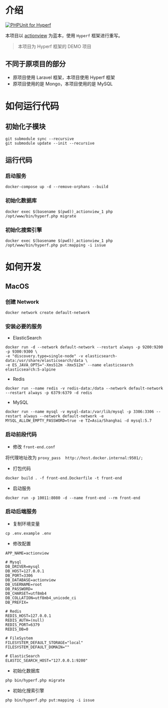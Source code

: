# 介绍

[![PHPUnit for Hyperf](https://github.com/kydever/actionview/actions/workflows/test.yml/badge.svg)](https://github.com/kydever/actionview/actions/workflows/test.yml)

本项目以 [actionview](https://github.com/lxerxa/actionview.git) 为蓝本，使用 `Hyperf` 框架进行重写。

> 本项目为 Hyperf 框架的 DEMO 项目

## 不同于原项目的部分

- 原项目使用 Laravel 框架，本项目使用 Hyperf 框架
- 原项目使用的是 Mongo，本项目使用的是 MySQL

# 如何运行代码

## 初始化子模块

```shell
git submodule sync --recursive
git submodule update --init --recursive
```

## 运行代码

### 启动服务

```shell
docker-compose up -d --remove-orphans --build
```

### 初始化数据库

```shell
docker exec $(basename $(pwd))_actionview_1 php /opt/www/bin/hyperf.php migrate
```

### 初始化搜索引擎

```shell
docker exec $(basename $(pwd))_actionview_1 php /opt/www/bin/hyperf.php put:mapping -i issue
```

# 如何开发

## MacOS

### 创建 Network

```shell
docker network create default-network
```

### 安装必要的服务

- ElasticSearch

```shell
docker run -d --network default-network --restart always -p 9200:9200 -p 9300:9300 \
-e "discovery.type=single-node" -v elasticsearch-data:/usr/share/elasticsearch/data \
-e ES_JAVA_OPTS="-Xms512m -Xmx512m" --name elasticsearch elasticsearch:5-alpine
```

- Redis

```shell
docker run --name redis -v redis-data:/data --network default-network --restart always -p 6379:6379 -d redis
```

- MySQL

```shell
docker run --name mysql -v mysql-data:/var/lib/mysql -p 3306:3306 --restart always --network default-network -e MYSQL_ALLOW_EMPTY_PASSWORD=true -e TZ=Asia/Shanghai -d mysql:5.7
```

### 启动前段代码

- 修改 `front-end.conf`   

将代理地址改为 `proxy_pass  http://host.docker.internal:9501/;`

- 打包代码

```shell
docker build . -f front-end.Dockerfile -t front-end
```

- 启动服务

```shell
docker run -p 10011:8080 -d --name front-end --rm front-end
```

### 启动后端服务

- 复制环境变量

```shell
cp .env.example .env
```

- 修改配置

```dotenv
APP_NAME=actionview

# Mysql
DB_DRIVER=mysql
DB_HOST=127.0.0.1
DB_PORT=3306
DB_DATABASE=actionview
DB_USERNAME=root
DB_PASSWORD=
DB_CHARSET=utf8mb4
DB_COLLATION=utf8mb4_unicode_ci
DB_PREFIX=

# Redis
REDIS_HOST=127.0.0.1
REDIS_AUTH=(null)
REDIS_PORT=6379
REDIS_DB=0

# FileSystem
FILESYSTEM_DEFAULT_STORAGE="local"
FILESYSTEM_DEFAULT_DOMAIN=""

# ElasticSearch
ELASTIC_SEARCH_HOST="127.0.0.1:9200"
```

- 初始化数据库

```shell
php bin/hyperf.php migrate
```

- 初始化搜索引擎

```shell
php bin/hyperf.php put:mapping -i issue
```
